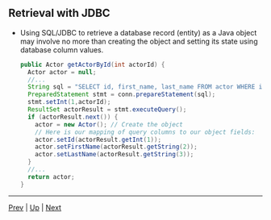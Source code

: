 ## Retrieval with JDBC

* Using SQL/JDBC to retrieve a database record (entity) as a Java object may involve no more than creating the object and setting its state using database column values.

  ```java
  public Actor getActorById(int actorId) {
    Actor actor = null;
    //...
    String sql = "SELECT id, first_name, last_name FROM actor WHERE id = ?";
    PreparedStatement stmt = conn.prepareStatement(sql);
    stmt.setInt(1,actorId);
    ResultSet actorResult = stmt.executeQuery();
    if (actorResult.next()) {
      actor = new Actor(); // Create the object
      // Here is our mapping of query columns to our object fields:
      actor.setId(actorResult.getInt(1));
      actor.setFirstName(actorResult.getString(2));
      actor.setLastName(actorResult.getString(3));
    }
    //...
    return actor;
  }
  ```

<hr>

[Prev](README.md) | [Up](../README.md) | [Next](databaseTypes.md)
